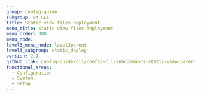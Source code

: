 ```yaml
---
group: config-guide
subgroup: 04_CLI
title: Static view files deployment
menu_title: Static view files deployment
menu_order: 300
menu_node:
level3_menu_node: level3parent
level3_subgroup: static_deploy
version: 2.2
github_link: config-guide/cli/config-cli-subcommands-static-view-parent.md
functional_areas:
  - Configuration
  - System
  - Setup
---
```

